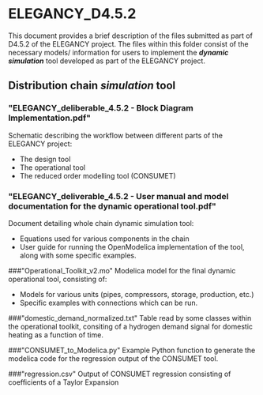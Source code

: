 # ELEGANCY_D4.5.2
This document provides a brief description of the files submitted as part of D4.5.2 of the ELEGANCY project. 
The files within this folder consist of the necessary models/ information for users to implement 
the ***dynamic simulation*** tool developed as part of the ELEGANCY project. 

## Distribution chain ***simulation*** tool


### "ELEGANCY_deliberable_4.5.2 - Block Diagram Implementation.pdf"
Schematic describing the workflow between different parts of the ELEGANCY project:
- The design tool
- The operational tool
- The reduced order modelling tool (CONSUMET)

### "ELEGANCY_deliverable_4.5.2 - User manual and model documentation for the dynamic operational tool.pdf"
Document detailing whole chain dynamic simulation tool:
- Equations used for various components in the chain
- User guide for running the OpenModelica implementation of the tool, along with some specific examples.

###"Operational_Toolkit_v2.mo"
Modelica model for the final dynamic operational tool, consisting of:
- Models for various units (pipes, compressors, storage, production, etc.)
- Specific examples with connections which can be run.

###"domestic_demand_normalized.txt"
Table read by some classes within the operational toolkit, consiting of a hydrogen demand signal for domestic heating as a function of time. 

###"CONSUMET_to_Modelica.py"
Example Python function to generate the modelica code for the regression output of the CONSUMET tool.

###"regression.csv"
Output of CONSUMET regression consisting of coefficients of a Taylor Expansion


